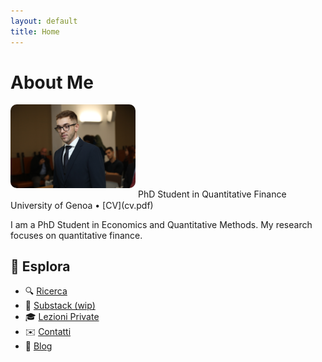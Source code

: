 ```yaml
---
layout: default
title: Home
---
```


# About Me
<img src="me_laurea.JPG" alt="Foto di Federico Tropiano" style="width: 200px; border-radius: 10px; margin-bottom: 1rem;">
PhD Student in Quantitative Finance  
University of Genoa • [CV](cv.pdf)

I am a PhD Student in Economics and Quantitative Methods. My research focuses on quantitative finance.

## 📌 Esplora

- 🔍 [Ricerca](/ricerca)
- 📖 [Substack (wip)](https://tua-substack.substack.com)
- 🎓 [Lezioni Private](/tutoring)
- ✉️ [Contatti](/contatti)
- 📝 [Blog](/blog/)

<!-- Puoi espandere con link a pubblicazioni, progetti, GitHub -->
